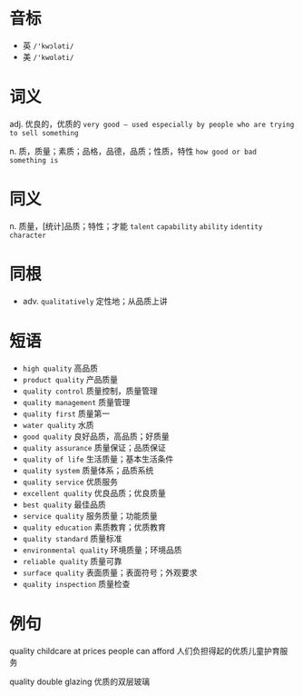 # 音标

- 英 `/'kwɔləti/`
- 美 `/'kwɑləti/`

# 词义

adj. 优良的，优质的
`very good – used especially by people who are trying to sell something`

n. 质，质量；素质；品格，品德，品质；性质，特性
`how good or bad something is`

# 同义

n. 质量，[统计]品质；特性；才能
`talent` `capability` `ability` `identity` `character`

# 同根

- adv. `qualitatively` 定性地；从品质上讲

# 短语

- `high quality` 高品质
- `product quality` 产品质量
- `quality control` 质量控制，质量管理
- `quality management` 质量管理
- `quality first` 质量第一
- `water quality` 水质
- `good quality` 良好品质，高品质；好质量
- `quality assurance` 质量保证；品质保证
- `quality of life` 生活质量；基本生活条件
- `quality system` 质量体系；品质系统
- `quality service` 优质服务
- `excellent quality` 优良品质；优良质量
- `best quality` 最佳品质
- `service quality` 服务质量；功能质量
- `quality education` 素质教育；优质教育
- `quality standard` 质量标准
- `environmental quality` 环境质量；环境品质
- `reliable quality` 质量可靠
- `surface quality` 表面质量；表面符号；外观要求
- `quality inspection` 质量检查

# 例句

quality childcare at prices people can afford
人们负担得起的优质儿童护育服务

quality double glazing
优质的双层玻璃


